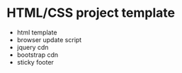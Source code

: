 # HTML/CSS project template

* html template
* browser update script
* jquery cdn
* bootstrap cdn
* sticky footer